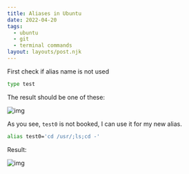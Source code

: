 ```yaml
---
title: Aliases in Ubuntu
date: 2022-04-20
tags:
  - ubuntu
  - git
  - terminal commands
layout: layouts/post.njk
---
```


First check if alias name is not used

```bash
type test
```

The result should be one of these:

![img](../../img/posts/2022-04-20-alias-test.png)

As you see, `test0` is not booked, I can use it for my new alias.

```bash
alias test0='cd /usr/;ls;cd -'
```

Result:

![img](../../img/posts/2022-04-20-alias-test-1.png)
